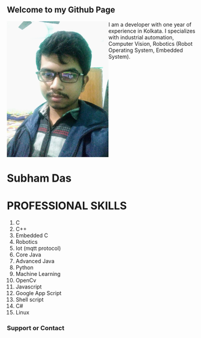 ## Welcome to my Github Page



<img src="images/IMG_20201218_191808%20(3).jpeg" align="left" alt="subham das" width=270 />

I am a developer with one year of experience in Kolkata. 
I specializes with industrial automation, Computer Vision, 
Robotics (Robot Operating System, Embedded System).

 <br clear="left"/>
<h1 align="left">Subham Das</h1>


<h1>PROFESSIONAL SKILLS</h1>

1. C
2. C++
3. Embedded C
4. Robotics
5. Iot (mqtt protocol)
6. Core Java
7. Advanced Java
8. Python
9. Machine Learning
10. OpenCv
11. Javascript
12. Google App Script
13. Shell script
14. C#
15. Linux


### Support or Contact
